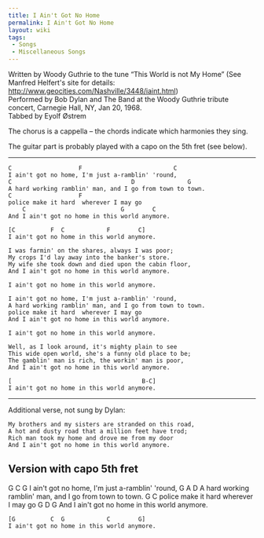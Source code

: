 ```yaml
---
title: I Ain't Got No Home
permalink: I Ain't Got No Home
layout: wiki
tags:
 - Songs
 - Miscellaneous Songs
---
```


Written by Woody Guthrie to the tune “This World is not My Home” (See
Manfred Helfert's site for details:
[<http://www.geocities.com/Nashville/3448/iaint.html>](http://www.geocities.com/Nashville/3448/iaint.html))  
Performed by Bob Dylan and The Band at the Woody Guthrie tribute
concert, Carnegie Hall, NY, Jan 20, 1968.  
 Tabbed by Eyolf Østrem

The chorus is a cappella – the chords indicate which harmonies they
sing.

The guitar part is probably played with a capo on the 5th fret (see
below).

* * * * *

    C                   F                          C
    I ain't got no home, I'm just a-ramblin' 'round,
    C                                  D               G
    A hard working ramblin' man, and I go from town to town.
    C                   F
    police make it hard  wherever I may go
        C                           G        C
    And I ain't got no home in this world anymore.

    [C          F  C            F        C]
    I ain't got no home in this world anymore.

    I was farmin' on the shares, always I was poor;
    My crops I'd lay away into the banker's store.
    My wife she took down and died upon the cabin floor,
    And I ain't got no home in this world anymore.

    I ain't got no home in this world anymore.

    I ain't got no home, I'm just a-ramblin' 'round,
    A hard working ramblin' man, and I go from town to town.
    police make it hard  wherever I may go
    And I ain't got no home in this world anymore.

    I ain't got no home in this world anymore.

    Well, as I look around, it's mighty plain to see
    This wide open world, she's a funny old place to be;
    The gamblin' man is rich, the workin' man is poor,
    And I ain't got no home in this world anymore.

    [                                     B-C]
    I ain't got no home in this world anymore.

* * * * *

Additional verse, not sung by Dylan:

    My brothers and my sisters are stranded on this road,
    A hot and dusty road that a million feet have trod;
    Rich man took my home and drove me from my door
    And I ain't got no home in this world anymore.

<h2 class="songversion">
Version with capo 5th fret

</h2>
    G                   C                        G
    I ain't got no home, I'm just a-ramblin' 'round,
    G                                  A               D
    A hard working ramblin' man, and I go from town to town.
    G                   C
    police make it hard  wherever I may go
        G                           D        G
    And I ain't got no home in this world anymore.

    [G          C  G            C        G]
    I ain't got no home in this world anymore.
